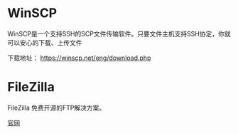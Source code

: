 

# WinSCP

WinSCP是一个支持SSH的SCP文件传输软件。只要文件主机支持SSH协定，你就可以安心的下载、上传文件

下载地址： https://winscp.net/eng/download.php



# FileZilla

FileZilla 免费开源的FTP解决方案。

[官网](https://www.filezilla.cn/)